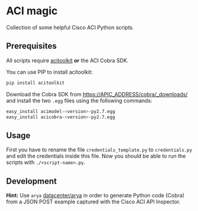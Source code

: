 # ACI magic
Collection of some helpful Cisco ACI Python scripts.

## Prerequisites
All scripts require [acitoolkit](https://github.com/datacenter/acitoolkit) **or** the ACI Cobra SDK. 

You can use PIP to install acitoolkit:
```bash
pip install acitoolkit
```

Download the Cobra SDK from [https://APIC_ADDRESS/cobra/_downloads/](https://APIC_ADDRESS/cobra/_downloads/) and install the two `.egg` files using the following commands:
```bash
easy_install acimodel-<version>-py2.7.egg
easy_install acicobra-<version>-py2.7.egg
```

## Usage
First you have to rename the file `credentials_template.py` to `credentials.py` and edit the credentials inside this file.
Now you should be able to run the scripts with `./<script-name>.py`.


## Development
**Hint:** Use `arya` [datacenter/arya](https://github.com/datacenter/arya) in order to generate Python code (Cobra) from a JSON POST example captured with the Cisco ACI API Inspector.